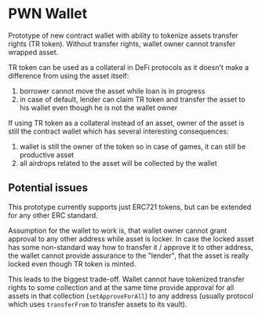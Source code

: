 # PWN Wallet

Prototype of new contract wallet with ability to tokenize assets transfer rights (TR token). Without transfer rights, wallet owner cannot transfer wrapped asset.

TR token can be used as a collateral in DeFi protocols as it doesn't make a difference from using the asset itself:
1) borrower cannot move the asset while loan is in progress
2) in case of default, lender can claim TR token and transfer the asset to his wallet even though he is not the wallet owner

If using TR token as a collateral instead of an asset, owner of the asset is still the contract wallet which has several interesting consequences:
1) wallet is still the owner of the token so in case of games, it can still be productive asset
2) all airdrops related to the asset will be collected by the wallet

## Potential issues

This prototype currently supports just ERC721 tokens, but can be extended for any other ERC standard.

Assumption for the wallet to work is, that wallet owner cannot grant approval to any other address while asset is locker. In case the locked asset has some non-standard way how to transfer it / approve it to other address, the wallet cannot provide assurance to the "lender", that the asset is really locked even though TR token is minted.

This leads to the biggest trade-off. Wallet cannot have tokenized transfer rights to some collection and at the same time provide approval for all assets in that collection (`setApproveForAll`) to any address (usually protocol which uses `transferFrom` to transfer assets to its vault).
